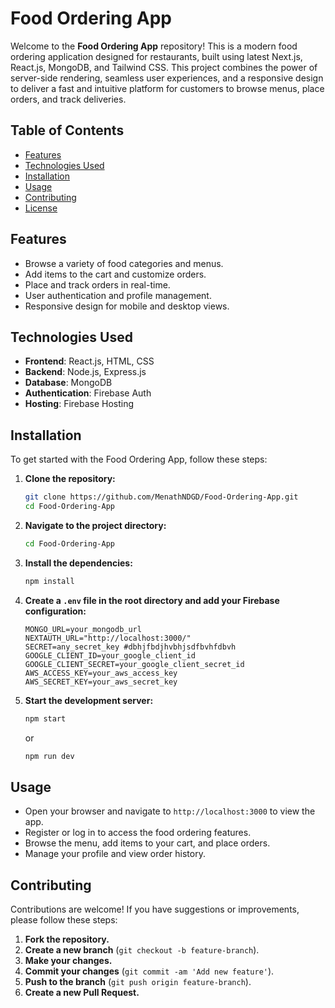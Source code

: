 # Food Ordering App

Welcome to the **Food Ordering App** repository! This is a modern food ordering application designed for restaurants, built using latest Next.js, React.js, MongoDB, and Tailwind CSS. This project combines the power of server-side rendering, seamless user experiences, and a responsive design to deliver a fast and intuitive platform for customers to browse menus, place orders, and track deliveries.

## Table of Contents

- [Features](#features)
- [Technologies Used](#technologies-used)
- [Installation](#installation)
- [Usage](#usage)
- [Contributing](#contributing)
- [License](#license)

## Features

- Browse a variety of food categories and menus.
- Add items to the cart and customize orders.
- Place and track orders in real-time.
- User authentication and profile management.
- Responsive design for mobile and desktop views.

## Technologies Used

- **Frontend**: React.js, HTML, CSS
- **Backend**: Node.js, Express.js
- **Database**: MongoDB
- **Authentication**: Firebase Auth
- **Hosting**: Firebase Hosting

## Installation

To get started with the Food Ordering App, follow these steps:

1. **Clone the repository:**
   ```bash
   git clone https://github.com/MenathNDGD/Food-Ordering-App.git
   cd Food-Ordering-App
   ```

2. **Navigate to the project directory:**
   ```bash
   cd Food-Ordering-App
   ```

3. **Install the dependencies:**
   ```bash
   npm install
   ```

4. **Create a `.env` file in the root directory and add your Firebase configuration:**
   ```env
   MONGO_URL=your_mongodb_url
   NEXTAUTH_URL="http://localhost:3000/"
   SECRET=any_secret_key #dbhjfbdjhvbhjsdfbvhfdbvh
   GOOGLE_CLIENT_ID=your_google_client_id
   GOOGLE_CLIENT_SECRET=your_google_client_secret_id
   AWS_ACCESS_KEY=your_aws_access_key
   AWS_SECRET_KEY=your_aws_secret_key
   ```

5. **Start the development server:**
   ```bash
   npm start
   ```

   or
   ```bash
   npm run dev
   ```

## Usage

- Open your browser and navigate to `http://localhost:3000` to view the app.
- Register or log in to access the food ordering features.
- Browse the menu, add items to your cart, and place orders.
- Manage your profile and view order history.

## Contributing

Contributions are welcome! If you have suggestions or improvements, please follow these steps:

1. **Fork the repository.**
2. **Create a new branch** (`git checkout -b feature-branch`).
3. **Make your changes.**
4. **Commit your changes** (`git commit -am 'Add new feature'`).
5. **Push to the branch** (`git push origin feature-branch`).
6. **Create a new Pull Request.**
